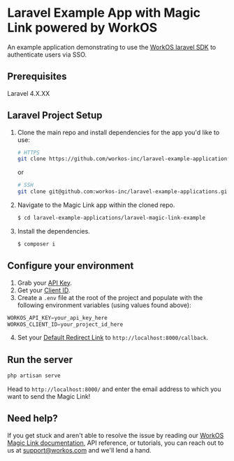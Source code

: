 # Laravel Example App with Magic Link powered by WorkOS

An example application demonstrating to use the [WorkOS laravel SDK](https://github.com/workos-inc/workos-laravel) to authenticate users via SSO. 

## Prerequisites

Laravel 4.X.XX

## Laravel Project Setup

1. Clone the main repo and install dependencies for the app you'd like to use:
    ```bash
    # HTTPS
    git clone https://github.com/workos-inc/laravel-example-applications.git
    ```
    or

    ```bash
    # SSH
    git clone git@github.com:workos-inc/laravel-example-applications.git
    ```

2. Navigate to the Magic Link app within the cloned repo. 
   ```bash
   $ cd laravel-example-applications/laravel-magic-link-example
   ```

3. Install the dependencies. 
    ```bash
    $ composer i
    ```

## Configure your environment

1. Grab your [API Key](https://dashboard.workos.com/api-keys).
2. Get your [Client ID](https://dashboard.workos.com/configuration).
3. Create a `.env` file at the root of the project and populate with the
following environment variables (using values found above):

```typescript
WORKOS_API_KEY=your_api_key_here
WORKOS_CLIENT_ID=your_project_id_here
```

4. Set your [Default Redirect Link](https://dashboard.workos.com/configuration) to `http://localhost:8000/callback`.

## Run the server

```sh
php artisan serve
```

Head to `http://localhost:8000/` and enter the email address to which you want to send the Magic Link!


## Need help?

If you get stuck and aren't able to resolve the issue by reading our [WorkOS Magic Link documentation](https://workos.com/docs/magic-link/guide/introduction), API reference, or tutorials, you can reach out to us at support@workos.com and we'll lend a hand.
